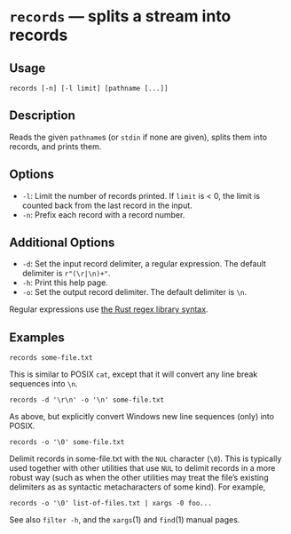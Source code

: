 # `records` — splits a stream into records

## Usage

```
records [-n] [-l limit] [pathname [...]]
```

## Description

Reads the given `pathname`s (or `stdin` if none are given), splits them into
records, and prints them.

## Options

* `-l`: Limit the number of records printed. If `limit` is < 0, the limit is
  counted back from the last record in the input.
* `-n`: Prefix each record with a record number.

## Additional Options

* `-d`: Set the input record delimiter, a regular expression. The default
  delimiter is `r"(\r|\n)+"`.
* `-h`: Print this help page.
* `-o`: Set the output record delimiter. The default delimiter is `\n`.

Regular expressions use [the Rust regex library
syntax](https://docs.rs/regex/latest/regex/).

## Examples

```
records some-file.txt
```

This is similar to POSIX `cat`, except that it will convert any line break
sequences into `\n`.

```
records -d '\r\n' -o '\n' some-file.txt
```

As above, but explicitly convert Windows new line sequences (only) into POSIX.

```
records -o '\0' some-file.txt
```

Delimit records in some-file.txt with the `NUL` character (`\0`). This is
typically used together with other utilities that use `NUL` to delimit records
in a more robust way (such as when the other utilities may treat the file’s
existing delimiters as as syntactic metacharacters of some kind). For example,

```
records -o '\0' list-of-files.txt | xargs -0 foo...
```

See also `filter -h`, and the `xargs`(1) and `find`(1) manual pages.
